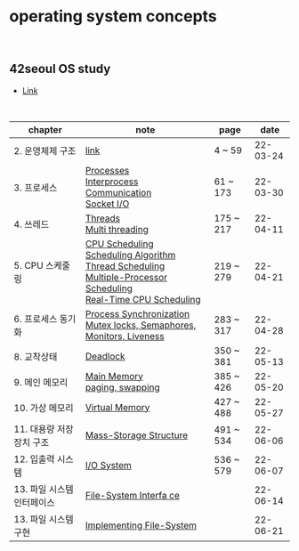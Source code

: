# operating system concepts

<br />

## 42seoul OS study

- <a href="https://42osstudy.github.io/os-study/">Link</a>

<br />

| chapter                  | note                                                                                                                                                                                                                                                                                                                                                                   | page      | date     |
| ------------------------ | ---------------------------------------------------------------------------------------------------------------------------------------------------------------------------------------------------------------------------------------------------------------------------------------------------------------------------------------------------------------------- | --------- | -------- |
| 2. 운영체제 구조         | <a href="https://liltdevs.tistory.com/9?category=1035278">link</a>                                                                                                                                                                                                                                                                                                     | 4 ~ 59    | 22-03-24 |
| 3. 프로세스              | <a href="https://liltdevs.tistory.com/10?category=1035278">Processes</a><br><a href="https://liltdevs.tistory.com/12?category=1035278">Interprocess Communication</a><br><a href="https://liltdevs.tistory.com/13?category=1035278">Socket I/O</a>                                                                                                                     | 61 ~ 173  | 22-03-30 |
| 4. 쓰레드                | <a href="https://liltdevs.tistory.com/15?category=1035278">Threads</a><br /><a href="https://liltdevs.tistory.com/71">Multi threading</a>                                                                                                                                                                                                                              | 175 ~ 217 | 22-04-11 |
| 5. CPU 스케줄링          | <a href="https://liltdevs.tistory.com/76">CPU Scheduling</a><br /><a href="https://liltdevs.tistory.com/77">Scheduling Algorithm</a><br /><a href="https://liltdevs.tistory.com/78">Thread Scheduling</a><br /><a href="https://liltdevs.tistory.com/79">Multiple-Processor Scheduling</a><br /><a href="https://liltdevs.tistory.com/80">Real-Time CPU Scheduling</a> | 219 ~ 279 | 22-04-21 |
| 6. 프로세스 동기화       | <a href="https://liltdevs.tistory.com/83">Process Synchronization</a><br /><a href="https://liltdevs.tistory.com/84?category=1035278">Mutex locks, Semaphores, Monitors, Liveness</a>                                                                                                                                                                                  | 283 ~ 317 | 22-04-28 |
| 8. 교착상태              | <a href="https://liltdevs.tistory.com/88">Deadlock</a>                                                                                                                                                                                                                                                                                                                 | 350 ~ 381 | 22-05-13 |
| 9. 메인 메모리           | <a href="https://liltdevs.tistory.com/91">Main Memory</a> <br /> <a href="https://liltdevs.tistory.com/92">paging, swapping</a>                                                                                                                                                                                                                                        | 385 ~ 426 | 22-05-20 |
| 10. 가상 메모리          | <a href="https://liltdevs.tistory.com/93">Virtual Memory</a>                                                                                                                                                                                                                                                                                                           | 427 ~ 488 | 22-05-27 |
| 11. 대용량 저장장치 구조 | <a href="https://liltdevs.tistory.com/94">Mass-Storage Structure                                                                                                                                                                                                                                                                                                       | 491 ~ 534 | 22-06-06 |
| 12. 입출력 시스템        | <a href="https://liltdevs.tistory.com/100">I/O System</a>                                                                                                                                                                                                                                                                                                              | 536 ~ 579 | 22-06-07 |
| 13. 파일 시스템 인터페이스 | <a href="https://liltdevs.tistory.com/102">File-System Interfa ce</a> | | 22-06-14 |
| 13. 파일 시스템 구현 | <a href="https://liltdevs.tistory.com/104">Implementing File-System</a> | | 22-06-21 |